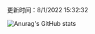 
  更新时间：8/1/2022 15:32:32
	
  ![Anurag's GitHub stats](https://github-readme-stats.vercel.app/api?username=chendj89&theme=gruvbox&show_icons=true)